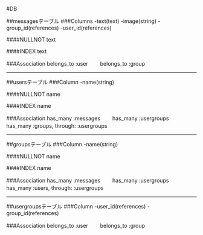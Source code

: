 #DB

##messagesテーブル
###Columns
-text(text)
-image(string)
-group_id(references)
-user_id(references)

####NULLNOT
text

####INDEX
text

###Association
belongs_to :user　　
belongs_to :group　　

---
##usersテーブル
###Column
-name(string)

####NULLNOT
name

####INDEX
name

###Association
has_many :messages　　
has_many :usergroups　　
has_many :groups, through: :usergroups　　

---
##groupsテーブル
###Column
-name(string)

####NULLNOT
name

####INDEX
name

###Association
has_many :messages　　
has_many :usergroups　　
has_many :users, through: :usergroups　　

---
##usergroupsテーブル
###Column
-user_id(references)
-group_id(references)

###Association
belongs_to :user　　
belongs_to :group　　